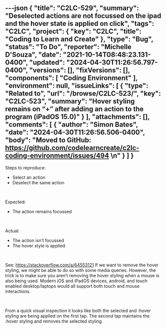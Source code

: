 ---json
{
  "title": "C2LC-529",
  "summary": "Deselected actions are not focussed on the ipad and the hover state is applied on click",
  "tags": "C2LC",
  "project": {
    "key": "C2LC",
    "title": "Coding to Learn and Create"
  },
  "type": "Bug",
  "status": "To Do",
  "reporter": "Michelle D'Souza",
  "date": "2021-10-14T08:48:23.131-0400",
  "updated": "2024-04-30T11:26:56.797-0400",
  "versions": [],
  "fixVersions": [],
  "components": [
    "Coding Environment"
  ],
  "environment": null,
  "issueLinks": [
    {
      "type": "Related to",
      "url": "/browse/C2LC-523/",
      "key": "C2LC-523",
      "summary": "Hover styling remains on “+” after adding an action to the program (iPadOS 15.0)"
    }
  ],
  "attachments": [],
  "comments": [
    {
      "author": "Simon Bates",
      "date": "2024-04-30T11:26:56.506-0400",
      "body": "Moved to GitHub: <https://github.com/codelearncreate/c2lc-coding-environment/issues/494>&#x20;\n"
    }
  ]
}
---
Steps to reproduce:

* Select an action
* Deselect the same action

 

Expected:

* The action remains focussed

 

Actual:

* The action isn’t focussed
* The hover style is applied

 

See: <https://stackoverflow.com/a/64553121> If we want to remove the hover styling, we might be able to do so with some media queries. However, the trick is to make sure you aren’t removing the hover styling when a mouse is also being used. Modern iOS and iPadOS devices, android, and touch enabled desktop/laptops would all support both touch and mouse interactions. 

 

From a quick visual inspection it looks like both the selected and :hover styling are being applied on the first tap. The second tap maintains the :hover styling and removes the selected styling.

        